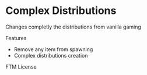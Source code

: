 # Complex Distributions
Changes completly the distributions from vanilla gaming

Features
- Remove any item from spawning
- Complex distributions creation

FTM License